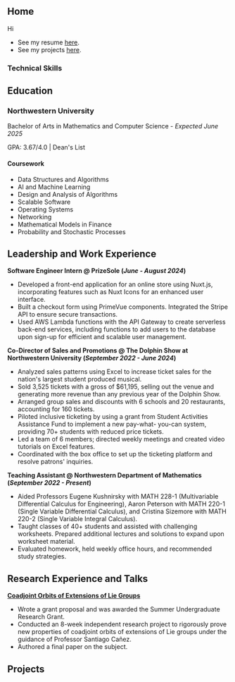 ## Home
Hi

- See my resume [here](/resumepage.md).
- See my projects [here](/projectspage.md).

### Technical Skills

## Education
### Northwestern University
Bachelor of Arts in Mathematics and Computer Science - *Expected June 2025*

GPA: 3.67/4.0 | Dean's List 
#### Coursework


- Data Structures and Algorithms
- AI and Machine Learning
- Design and Analysis of Algorithms
- Scalable Software
- Operating Systems
- Networking
- Mathematical Models in Finance
- Probability and Stochastic Processes

## Leadership and Work Experience
**Software Engineer Intern @ PrizeSole (*June - August 2024*)**
- Developed a front-end application for an online store using Nuxt.js, incorporating features such as Nuxt Icons for an enhanced user interface.
- Built a checkout form using PrimeVue components. Integrated the Stripe API to ensure secure transactions.
- Used AWS Lambda functions with the API Gateway to create serverless back-end services, including functions to add users to the database upon sign-up for efficient and scalable user management.

**Co-Director of Sales and Promotions @ The Dolphin Show at Northwestern University (*September 2022 - June 2024*)**
- Analyzed sales patterns using Excel to increase ticket sales for the nation's largest student produced musical.
- Sold 3,525 tickets with a gross of $61,195, selling out the venue and generating more revenue than any previous year of the Dolphin Show.
- Arranged group sales and discounts with 6 schools and 20 restaurants, accounting for 160 tickets.
- Piloted inclusive ticketing by using a grant from Student Activities Assistance Fund to implement a new pay-what- you-can system, providing 70+ students with reduced price tickets.
- Led a team of 6 members; directed weekly meetings and created video tutorials on Excel features.
- Coordinated with the box office to set up the ticketing platform and resolve patrons' inquiries.

**Teaching Assistant @ Northwestern Department of Mathematics (*September 2022 - Present*)**
- Aided Professors Eugene Kushnirsky with MATH 228-1 (Multivariable Differential Calculus for Engineering), Aaron Peterson with MATH 220-1 (Single Variable Differential Calculus), and Cristina Sizemore with MATH 220-2 (Single Variable Integral Calculus).
- Taught classes of 40+ students and assisted with challenging worksheets. Prepared additional lectures and solutions to expand upon worksheet material.
- Evaluated homework, held weekly office hours, and recommended study strategies.

## Research Experience and Talks
[**Coadjoint Orbits of Extensions of Lie Groups**](https://www.overleaf.com/read/cfthgkqvbyfx#bd801e)
- Wrote a grant proposal and was awarded the Summer Undergraduate Research Grant.
- Conducted an 8-week independent research project to rigorously prove new properties of coadjoint orbits of extensions of Lie groups under the guidance of Professor Santiago Cañez.
- Authored a final paper on the subject.



## Projects
